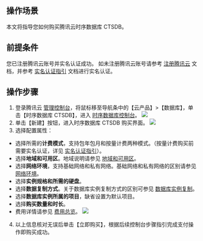## 操作场景
本文将指导您如何购买腾讯云时序数据库 CTSDB。

## 前提条件

您已注册腾讯云账号并实名认证成功。
如未注册腾讯云账号请参考 [注册腾讯云](https://cloud.tencent.com/document/product/378/17985) 文档，并参考 [实名认证指引](https://cloud.tencent.com/document/product/378/3629) 文档进行实名认证。

## 操作步骤
1. 登录腾讯云 [管理控制台](https://console.cloud.tencent.com/)，将鼠标移至导航条中的【云产品】>【数据库】，单击【时序数据库 CTSDB】，进入 [时序数据库控制台](https://console.cloud.tencent.com/ctsdb)。
![](https://main.qcloudimg.com/raw/116dca8ea42a7001a6c08c69e213037f.png)
2. 单击【新建】按钮，进入时序数据库 CTSDB 购买界面。
![](https://main.qcloudimg.com/raw/739ee89b51290a540f63b00020d9a437.png)
3. 选择配置属性：
 - 选择所需的**计费模式**，支持包年包月和按量计费两种模式。（按量计费购买前需要实名认证，详见 <a href="https://cloud.tencent.com/document/product/378/3629" target="_blank">实名认证指引</a>）。
 - 选择**地域和可用区**。地域说明请参见 <a href="https://cloud.tencent.com/document/product/236/8458" target="_blank">地域和可用区</a>。
 - 选择**网络环境**，支持基础网络和私有网络。基础网络和私有网络的区别请参见 <a href="https://cloud.tencent.com/document/product/213/5227" target="_blank">网络环境</a>。
 -  选择**实例规格和所需的硬盘**。
 -  选择**数据复制方式**。关于数据库实例复制方式的区别可参见 <a href="https://cloud.tencent.com/document/product/236/7913" target="_blank">数据库实例复制</a>。 
 - 选择**数据库实例所属的项目**，缺省设置为默认项目。 
 - 选择**购买数量和时长**。 
 - 费用详情请参见 <a href="https://cloud.tencent.com/document/product/236/5158" target="_blank">费用总览</a>。 
![](https://main.qcloudimg.com/raw/ce2d6f3a152c81dac579565d27cbe274.png)

4. 以上信息核对无误后单击【立即购买】，根据后续控制台步骤指引完成支付操作即购买成功。
